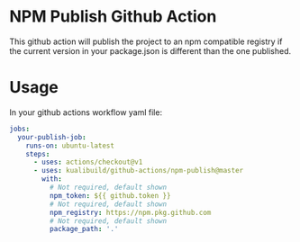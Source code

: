 # NPM Publish Github Action

This github action will publish the project to an npm compatible registry if the
current version in your package.json is different than the one published.

# Usage

In your github actions workflow yaml file:

```yaml
jobs:
  your-publish-job:
    runs-on: ubuntu-latest
    steps:
      - uses: actions/checkout@v1
      - uses: kualibuild/github-actions/npm-publish@master
        with:
          # Not required, default shown
          npm_token: ${{ github.token }}
          # Not required, default shown
          npm_registry: https://npm.pkg.github.com
          # Not required, default shown
          package_path: '.'
```
